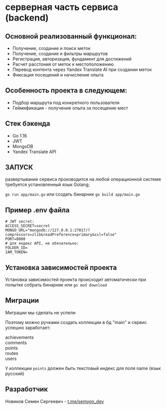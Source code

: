 # серверная часть сервиса (backend)

## Основной реализованный функционал:

* Получение, создание и поиск меток
* Получение, создание и фильтры маршрутов
* Регистрация, авторизация, фундамент для достижений
* Расчет расстония от меток к местоположению
* Перевод контента через Yandex Translate AI при создании меток 
* Фиксация посещений и начисление опыта

## Особенность проекта в следующем:

* Подбор маршрута под конкретного пользователя
* Геймификация - получение опыта за посещение мест

## Стек бэкенда

* Go 1.16
* JWT
* MongoDB
* Yandex Translate API

## ЗАПУСК

развертывание сервиса производится на любой операционной системе
требуется установленный язык Golang;

`go run app/main.go` или создать бинарник `go build app/main.go`

## Пример .env файла

```
# JWT secret:
ACCESS_SECRET=secret 
MONGO_URL="mongodb://127.0.0.1:27017/?compressors=zlib&readPreference=primary&ssl=false"
PORT=8080
# для яндекс API, не обязательно:
FOLDER_ID= 
IAM_TOKEN=
```

## Установка зависимостей проекта

Установка зависимостей проекта происходит автоматически при попытке собрать бинарник или `go mod download`

## Миграции 

Миграции мы сделать не успели

Поэтому можно ручками создать коллекции в бд "main" и сервис успешно заработает:

achievements \
comments \
points \
routes \
users

У коллекции `points` должен быть текстовый индекс для поля name (язык русский)

## Разработчик

Новиков Семен Сергеевич - [t.me/semyon_dev](https://t.me/semyon_dev)
